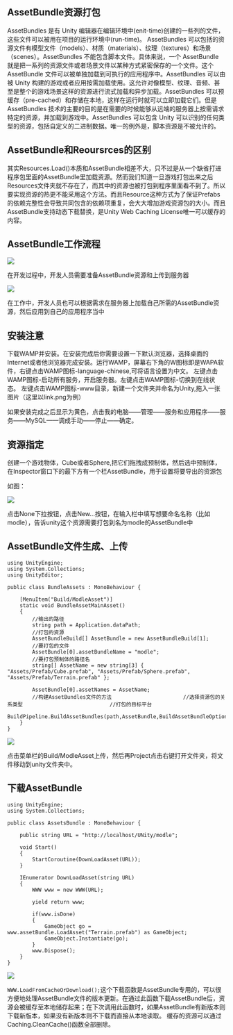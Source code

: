 ## AssetBundle资源打包

AssetBundles 是有 Unity 编辑器在编辑环境中(enit-time)创建的一些列的文件，这些文件可以被用在项目的运行环境中(run-time)。 AssetBundles 可以包括的资源文件有模型文件（models）、材质（materials）、纹理（textures）和场景（scenes）。AssetBundles 不能包含脚本文件。具体来说，一个 AssetBundle 就是把一系列的资源文件或者场景文件以某种方式紧密保存的一个文件。这个 AssetBundle 文件可以被单独加载到可执行的应用程序中。AssetBundles 可以由被 Unity 构建的游戏或者应用按需加载使用。这允许对像模型、纹理、音频、甚至是整个的游戏场景这样的资源进行流式加载和异步加载。AssetBundles 可以预缓存（pre-cached）和存储在本地，这样在运行时就可以立即加载它们。但是 AssetBundles 技术的主要的目的是在需要的时候能够从远端的服务器上按需请求特定的资源，并加载到游戏中。AssetBundles 可以包含 Unity 可以识别的任何类型的资源，包括自定义的二进制数据。唯一的例外是，脚本资源是不被允许的。

## AssetBundle和Reoursrces的区别

其实Resources.Load()本质和AssetBundle相差不大，只不过是从一个缺省打进程序包里面的AssetBundle里加载资源。然而我们知道一旦游戏打包出来之后Resources文件夹就不存在了，而其中的资源也被打包到程序里面看不到了。所以要实现资源的热更不能采用这个方法。而且Resource这种方式为了保证Prefabs的依赖完整性会导致共同包含的依赖项重复，会大大增加游戏资源包的大小。而且AssetBundle支持动态下载替换，是Unity Web Caching License唯一可以缓存的内容。 

## AssetBundle工作流程

![](https://nts.newbieol.com/static/k25/03_%E5%BC%95%E6%93%8E%E9%AB%98%E7%BA%A7%E8%BF%9B%E9%98%B6/%E6%95%B0%E6%8D%AE%E5%A4%84%E7%90%86%E5%8F%8AHTTP%E5%BA%94%E7%94%A8/AssetBundle/images/Image1.png)

在开发过程中，开发人员需要准备AssetBundle资源和上传到服务器

![](https://nts.newbieol.com/static/k25/03_%E5%BC%95%E6%93%8E%E9%AB%98%E7%BA%A7%E8%BF%9B%E9%98%B6/%E6%95%B0%E6%8D%AE%E5%A4%84%E7%90%86%E5%8F%8AHTTP%E5%BA%94%E7%94%A8/AssetBundle/images/Image2.png)

在工作中，开发人员也可以根据需求在服务器上加载自己所需的AssetBundle资源，然后应用到自己的应用程序当中

## 安装注意

下载WAMP并安装。在安装完成后你需要设置一下默认浏览器，选择桌面的Internet或者他浏览器完成安装。运行WAMP，屏幕右下角的W图标即是WAPA软件，右键点击WAMP图标-language-chinese,可将语言设置为中文。
左键点击WAMP图标-启动所有服务，开启服务器。左键点击WAMP图标-切换到在线状态。
左键点击WAMP图标-www目录，新建一个文件夹并命名为Unity,拖入一张图片（这里以link.png为例）

如果安装完成之后显示为黄色，点击我的电脑——管理——服务和应用程序——服务——MySQL——调成手动——停止——确定。

## 资源指定

创建一个游戏物体，Cube或者Sphere,把它们拖拽成预制体，然后选中预制体，在Inspector窗口下的最下方有一个栏AssetBundle，用于设置将要导出的资源包

如图：

![](https://nts.newbieol.com/static/k25/03_%E5%BC%95%E6%93%8E%E9%AB%98%E7%BA%A7%E8%BF%9B%E9%98%B6/%E6%95%B0%E6%8D%AE%E5%A4%84%E7%90%86%E5%8F%8AHTTP%E5%BA%94%E7%94%A8/AssetBundle/images/Image3.png)

点击None下拉按钮，点击New...按钮，在输入栏中填写想要命名名称（比如modle），告诉unity这个资源需要打包到名为modle的AssetBundle中

## AssetBundle文件生成、上传

```
using UnityEngine;
using System.Collections;
using UnityEditor;

public class BundleAssets : MonoBehaviour {

	[MenuItem("Build/ModleAsset")]
    static void BundleAssetMainAsset()
    {
        //输出的路径
        string path = Application.dataPath;
        //打包的资源
        AssetBundleBuild[] AssetBundle = new AssetBundleBuild[1];
        //要打包的文件
        AssetBundle[0].assetBundleName = "modle";
        //要打包预制体的路径名
        string[] AssetName = new string[3] { "Assets/Prefab/Cube.prefab", "Assets/Prefab/Sphere.prefab", "Assets/Prefab/Terrain.prefab" };

        AssetBundle[0].assetNames = AssetName;
        //构建AssetBundles文件的方法                       //选择资源包的关系类型                            //打包的目标平台
        BuildPipeline.BuildAssetBundles(path,AssetBundle,BuildAssetBundleOptions.DeterministicAssetBundle,BuildTarget.StandaloneWindows64);
    }   
}
```
![](https://nts.newbieol.com/static/k25/03_%E5%BC%95%E6%93%8E%E9%AB%98%E7%BA%A7%E8%BF%9B%E9%98%B6/%E6%95%B0%E6%8D%AE%E5%A4%84%E7%90%86%E5%8F%8AHTTP%E5%BA%94%E7%94%A8/AssetBundle/images/Image4.png)

点击菜单栏的Build/ModleAsset上传，然后再Project点击右键打开文件夹，将文件移动到unity文件夹中。

## 下载AssetBundle

```
using UnityEngine;
using System.Collections;

public class AssetsBundle : MonoBehaviour {

    public string URL = "http://localhost/UNity/modle";

    void Start()
    {
        StartCoroutine(DownLoadAsset(URL));
    }

    IEnumerator DownLoadAsset(string URL)
    {
        WWW www = new WWW(URL);

        yield return www;

        if(www.isDone)
        {
            GameObject go = www.assetBundle.LoadAsset("Terrain.prefab") as GameObject;
            GameObject.Instantiate(go);
        }
        www.Dispose();
    }
}
```

![](https://nts.newbieol.com/static/k25/03_%E5%BC%95%E6%93%8E%E9%AB%98%E7%BA%A7%E8%BF%9B%E9%98%B6/%E6%95%B0%E6%8D%AE%E5%A4%84%E7%90%86%E5%8F%8AHTTP%E5%BA%94%E7%94%A8/AssetBundle/images/Image6.png)


```WWW.LoadFromCacheOrDownload();```这个下载函数是AssetBundle专用的，可以很方便地处理AssetBundle文件的版本更新。在通过此函数下载AssetBundle后，资源会被缓存至本地储存起来；在下次调用此函数时，如果AssetBundle有新版本则下载新版本，如果没有新版本则不下载而直接从本地读取。
缓存的资源可以通过Caching.CleanCache()函数全部删除。































